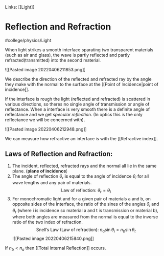 Links: [[Light]]
# Reflection and Refraction
#college/physics/Light   

When light strikes a smooth interface sparating two transparent materials (such as air and glass), the wave is partly reflected and partly refracted(transmitted) into the second material.

![[Pasted image 20220406211853.png]]

We describe the direction of the reflected and refracted ray by the angle they make with the normal to the surface at the [[Point of Incidence|point of incidence]].

If the interface is rough the light (reflected and refracted) is scattered in various directions, so theres no single angle of transmission or angle of reflectance. When a interface is very smooth there is a definite angle of reflectance and we get _specular reflection_. (In optics this is the only reflectance we will be concerned with).

![[Pasted image 20220406212948.png]]


We can measure how refractive an interface is with the [[Refractive index]].

## Laws of Reflection and Refraction:
1. The incident, reflected, refracted rays and the normal all lie in the same plane. (__plane of incidence__)
2. The angle of reflection $\theta _{r}$ is equal to the angle of incidence $\theta_{i}$ for all wave lengths and any pair of materials. $$\text{Law of reflection: } \theta_{r} = \theta_{i}$$
3. For monochromatic light and for a given pair of materials a and b, on opposite sides of the interface, the ratio of the sines of the angles $\theta_{i}$ and $\theta_{t}$ (where i is incidence so material a and t is transmission or material b), where both angles are measured from the normal is equal to the inverse ratio of the two index of refraction. $$\text{Snell's Law (Law of refraction): } n_{a}\sin\theta_{i} = n_{b}\sin\theta_{t}$$ ![[Pasted image 20220406215840.png]]

If $n _{b} < n _{a}$  then [[Total Internal Reflection]] occurs.